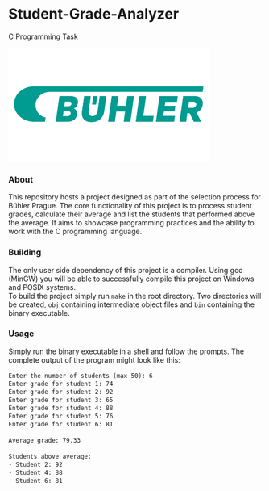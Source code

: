 # Student-Grade-Analyzer
C Programming Task

![Buhler Group logo](buhler.png)

### About
This repository hosts a project designed as part of the selection process for Bühler Prague. The core functionality of this project is to process student grades, calculate their average and list the students that performed above the average. It aims to showcase programming practices and the ability to work with the C programming language.

### Building
The only user side dependency of this project is a compiler. Using gcc (MinGW) you will be able to successfully compile this project on Windows and POSIX systems.  
To build the project simply run ```make``` in the root directory. Two directories will be created, ```obj``` containing intermediate object files and ```bin``` containing the binary executable.

### Usage
Simply run the binary executable in a shell and follow the prompts. The complete output of the program might look like this:

```
Enter the number of students (max 50): 6
Enter grade for student 1: 74
Enter grade for student 2: 92
Enter grade for student 3: 65
Enter grade for student 4: 88
Enter grade for student 5: 76
Enter grade for student 6: 81

Average grade: 79.33

Students above average:
- Student 2: 92
- Student 4: 88
- Student 6: 81
```